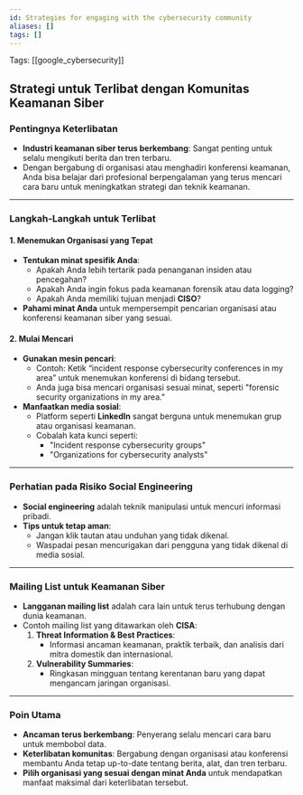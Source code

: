 ```yaml
---
id: Strategies for engaging with the cybersecurity community
aliases: []
tags: []
---
```


Tags: [[google_cybersecurity]]

## Strategi untuk Terlibat dengan Komunitas Keamanan Siber

### Pentingnya Keterlibatan

- **Industri keamanan siber terus berkembang**: Sangat penting untuk selalu mengikuti berita dan tren terbaru.
- Dengan bergabung di organisasi atau menghadiri konferensi keamanan, Anda bisa belajar dari profesional berpengalaman yang terus mencari cara baru untuk meningkatkan strategi dan teknik keamanan.

---

### Langkah-Langkah untuk Terlibat

#### 1. Menemukan Organisasi yang Tepat

- **Tentukan minat spesifik Anda**:
  - Apakah Anda lebih tertarik pada penanganan insiden atau pencegahan?
  - Apakah Anda ingin fokus pada keamanan forensik atau data logging?
  - Apakah Anda memiliki tujuan menjadi **CISO**?
- **Pahami minat Anda** untuk mempersempit pencarian organisasi atau konferensi keamanan siber yang sesuai.

#### 2. Mulai Mencari

- **Gunakan mesin pencari**:
  - Contoh: Ketik “incident response cybersecurity conferences in my area” untuk menemukan konferensi di bidang tersebut.
  - Anda juga bisa mencari organisasi sesuai minat, seperti "forensic security organizations in my area."
- **Manfaatkan media sosial**:
  - Platform seperti **LinkedIn** sangat berguna untuk menemukan grup atau organisasi keamanan.
  - Cobalah kata kunci seperti:
    - "Incident response cybersecurity groups"
    - "Organizations for cybersecurity analysts"

---

### Perhatian pada Risiko Social Engineering

- **Social engineering** adalah teknik manipulasi untuk mencuri informasi pribadi.
- **Tips untuk tetap aman**:
  - Jangan klik tautan atau unduhan yang tidak dikenal.
  - Waspadai pesan mencurigakan dari pengguna yang tidak dikenal di media sosial.

---

### Mailing List untuk Keamanan Siber

- **Langganan mailing list** adalah cara lain untuk terus terhubung dengan dunia keamanan.
- Contoh mailing list yang ditawarkan oleh **CISA**:
  1. **Threat Information & Best Practices**:
     - Informasi ancaman keamanan, praktik terbaik, dan analisis dari mitra domestik dan internasional.
  2. **Vulnerability Summaries**:
     - Ringkasan mingguan tentang kerentanan baru yang dapat mengancam jaringan organisasi.

---

### Poin Utama

- **Ancaman terus berkembang**: Penyerang selalu mencari cara baru untuk membobol data.
- **Keterlibatan komunitas**: Bergabung dengan organisasi atau konferensi membantu Anda tetap up-to-date tentang berita, alat, dan tren terbaru.
- **Pilih organisasi yang sesuai dengan minat Anda** untuk mendapatkan manfaat maksimal dari keterlibatan tersebut.
